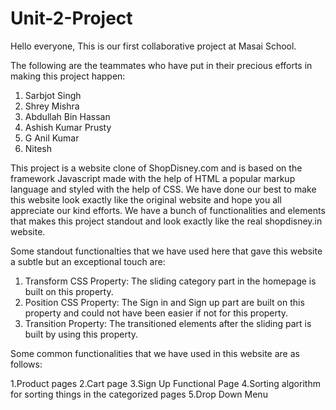 # Unit-2-Project

Hello everyone, This is our first collaborative project at Masai School.

The following are the teammates who have put in their precious efforts in making this project happen:

1. Sarbjot Singh
2. Shrey Mishra
3. Abdullah Bin Hassan 
4. Ashish Kumar Prusty
5. G Anil Kumar
6. Nitesh


This project is a website clone of ShopDisney.com and is based on the framework Javascript made with the help of HTML a popular markup 
language and styled with the help of CSS. We have done our best to make this website look exactly like the original website and hope you
all appreciate our kind efforts.
We have a bunch of functionalities and elements that makes this project standout and look exactly like the real shopdisney.in website.

Some standout functionalties that we have used here that gave this website a subtle but an exceptional touch are:

1. Transform CSS Property: The sliding category part in the homepage is built on this property.
2. Position CSS Property: The Sign in and Sign up part are built on this property and could not have been easier if not for this property.
3. Transition Property: The transitioned elements after the sliding part is built by using this property.

Some common functionalities that we have used in this website are as follows:

1.Product pages
2.Cart page
3.Sign Up Functional Page
4.Sorting algorithm  for sorting things in the categorized pages
5.Drop Down Menu
